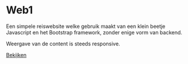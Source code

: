 # Web1

Een simpele reiswebsite welke gebruik maakt van een klein beetje Javascript en het Bootstrap framework, zonder enige vorm van backend.

Weergave van de content is steeds responsive.

[Bekijken](https://benjaminvanrenterghem.github.io/web1/)
